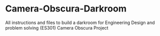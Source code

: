 # Camera-Obscura-Darkroom
All instructions and files to build a darkroom for Engineering Design and problem solving  (ES301) Camera Obscura Project
